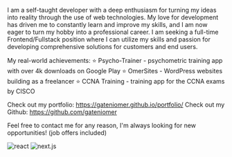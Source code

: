I am a self-taught developer with a deep enthusiasm for turning my ideas into reality through the use of web technologies. My love for development has driven me to constantly learn and improve my skills, and I am now eager to turn my hobby into a professional career. I am seeking a full-time Frontend/Fullstack position where I can utilize my skills and passion for developing comprehensive solutions for customers and end users. 

My real-world achievements:
⭐ Psycho-Trainer - psychometric training app with over 4k downloads on Google Play
⭐ OmerSites - WordPress websites building as a freelancer
⭐ CCNA Training - training app for the CCNA exams by CISCO

Check out my portfolio: https://gateniomer.github.io/portfolio/
Check out my Github: https://github.com/gateniomer

Feel free to contact me for any reason, I'm always looking for new opportunities! (job offers included)

![react](https://img.shields.io/badge/React-blue)
![next.js](https://img.shields.io/badge/Next.js-black)
